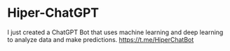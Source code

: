 # Hiper-ChatGPT
I just created a ChatGPT Bot that uses machine learning and deep learning to analyze data and make predictions. https://t.me/HiperChatBot
